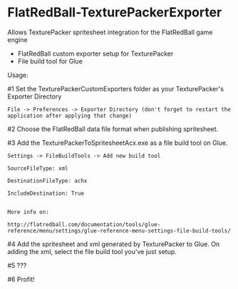 # FlatRedBall-TexturePackerExporter

Allows TexturePacker spritesheet integration for the FlatRedBall game engine

* FlatRedBall custom exporter setup for TexturePacker 
* File build tool for Glue 

Usage:

#1 Set the TexturePackerCustomExporters folder as your TexturePacker's Exporter Directory

    File -> Preferences -> Exporter Directory (don't forget to restart the application after applying that change)

#2 Choose the FlatRedBall data file format when publishing spritesheet.

#3 Add the TexturePackerToSpritesheetAcx.exe as a file build tool on Glue.

    Settings -> FileBuildTools -> Add new build tool

    SourceFileType: xml

    DestinationFileType: achx

    IncludeDestination: True


    More info on:

    http://flatredball.com/documentation/tools/glue-reference/menu/settings/glue-reference-menu-settings-file-build-tools/

#4 Add the spritesheet and xml generated by TexturePacker to Glue. On adding the xml, select the file build tool you've just setup.

#5 ???

#6 Profit!

